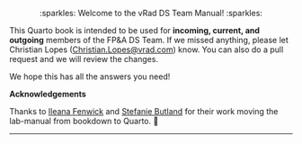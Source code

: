 <p align="center"> 
   :sparkles: Welcome to the vRad DS Team Manual! :sparkles: 
</p>


This Quarto book is intended to be used for **incoming, current, and outgoing** members of the FP&A DS Team. If we missed anything, please let Christian Lopes (Christian.Lopes@vrad.com) know. You can also do a pull request and we will review the changes. 

We hope this has all the answers you need!


**Acknowledgements**

Thanks to [Ileana Fenwick](https://github.com/IleanaF) and [Stefanie Butland](https://github.com/stefaniebutland) for their work moving the lab-manual from bookdown to Quarto. 🙌

---


